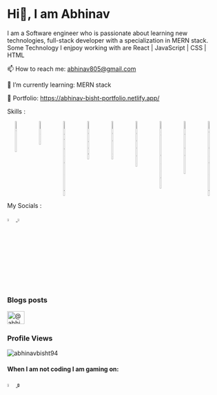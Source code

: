 # Hi👋, I am Abhinav

I am a Software engineer who is passionate about learning new technologies, full-stack developer with a specialization in MERN stack.
Some Technology I enjpoy working with are React | JavaScript | CSS | HTML 

📫 How to reach me: abhinav805@gmail.com

🌱 I’m currently learning: MERN stack

🔭 Portfolio: https://abhinav-bisht-portfolio.netlify.app/

<p>Skills : </p>

<div style="display: flex; justify-content: space-around; width: 100%">
  <img style="width: 4%" src="https://cdn-icons-png.flaticon.com/512/888/888859.png" alt="HTML" />
  <img style="width: 4%" src="https://cdn-icons-png.flaticon.com/512/888/888847.png" alt="CSS" />
  <img style="width: 4%" src="https://cdn-icons-png.flaticon.com/512/5968/5968292.png" alt="JavaScript" />
  <img style="width: 4%" src="https://cdn-icons-png.flaticon.com/512/3334/3334886.png" alt="React" />
  <img style="width: 4%" src="https://raw.githubusercontent.com/reduxjs/redux/master/logo/logo.png" alt="Redux" />
  <img style="width: 4%" src="https://i.ibb.co/n8spVvK/pngegg.png" alt="Node JS" />
  <img style="width: 4%" src="https://www.mementotech.in/assets/images/icons/express.png" alt="Express JS" />
  <img style="width: 4%" src="https://img.icons8.com/color/452/mongodb.png" alt="Mango DB" />
  <img style="width: 4%" src="https://cdn-icons-png.flaticon.com/512/5968/5968381.png" alt="TypeScript" />
</div>

My Socials :

<a href="https://www.linkedin.com/in/abhinav-bisht-1012"> <img style="width: 4%" src="https://cdn-icons.flaticon.com/png/512/3536/premium/3536505.png?token=exp=1653668349~hmac=e6facb503867cef0d19e97515057caf7" alt="LinkedIn" /> </a>
<a href="https://twitter.com/abhinav805"> <img style="width: 4%" src="https://cdn-icons.flaticon.com/png/512/2504/premium/2504947.png?token=exp=1653669169~hmac=9d4c107ba069004ef7b224e60c4a95b2" alt="Twitter" /> </a>

### Blogs posts
<p align="left">
<a href="https://medium.com/@abhinav805" target="blank"><img align="center" src="https://raw.githubusercontent.com/rahuldkjain/github-profile-readme-generator/master/src/images/icons/Social/medium.svg" alt="@abhinav805" height="30" width="40" /></a>
</p>

### Profile Views
<p align="left"> <img src="https://komarev.com/ghpvc/?username=abhinavbisht94&label=Profile%20views&color=0e75b6&style=flat" alt="abhinavbisht94" /> </p>


#### When I am not coding I am gaming on:
<a href="https://discordapp.com/users/432924416830210048"> <img style="width: 4%" src="https://cdn-icons.flaticon.com/png/512/2335/premium/2335279.png?token=exp=1653669558~hmac=814595d8e7cc40c9f642978215254612" alt="Discord Icon" /> </a>
<a href=""> <img style="width: 4%" src="https://icons.iconarchive.com/icons/papirus-team/papirus-apps/256/steam-icon.png" alt="Steam Icon" /> </a>








<!--
<a href="tel:+919997114838"><img style="width: 4%" src="https://i.ibb.co/hX2Gyzc/4213179.png" alt="Phone No." /> </a>
<a href=""> <img style="width: 4%" src="https://cdn-icons-png.flaticon.com/512/588/588308.png" alt="Dota 2 icon" /> </a>
<a href=""> <img style="width: 4%" src="https://i.ibb.co/yyMwGzj/pngwing-com.png" alt="War Thunder" /> </a>

<a href="https://medium.com/@abhinav805"> <img style="width: 4%" src="https://i.ibb.co/J3tKkkZ/2504925.png" alt="Medium" /> </a>

<a href=""> <img style="width: 3%" src="" alt="" /> </a>

🔭 🌱 👯 🤔 💬 📫 😄 ⚡
-->
